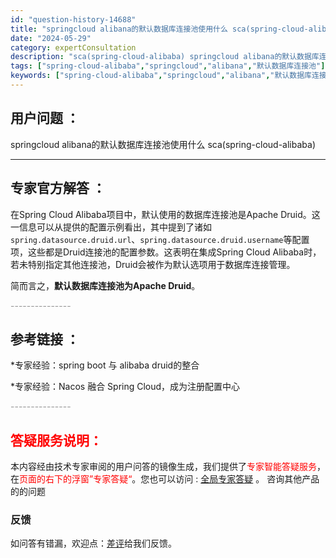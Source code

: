 ```yaml
---
id: "question-history-14688"
title: "springcloud alibana的默认数据库连接池使用什么 sca(spring-cloud-alibaba)"
date: "2024-05-29"
category: expertConsultation
description: "sca(spring-cloud-alibaba) springcloud alibana的默认数据库连接池使用什么"
tags: ["spring-cloud-alibaba","springcloud","alibana","默认数据库连接池"]
keywords: ["spring-cloud-alibaba","springcloud","alibana","默认数据库连接池"]
---
```


## 用户问题 ： 
 springcloud alibana的默认数据库连接池使用什么 sca(spring-cloud-alibaba) 

---------------
## 专家官方解答 ：

在Spring Cloud Alibaba项目中，默认使用的数据库连接池是Apache Druid。这一信息可以从提供的配置示例看出，其中提到了诸如`spring.datasource.druid.url`、`spring.datasource.druid.username`等配置项，这些都是Druid连接池的配置参数。这表明在集成Spring Cloud Alibaba时，若未特别指定其他连接池，Druid会被作为默认选项用于数据库连接管理。

简而言之，**默认数据库连接池为Apache Druid**。


<font color="#949494">---------------</font> 


## 参考链接 ：

*专家经验：spring boot 与 alibaba druid的整合 
 
 *专家经验：Nacos 融合 Spring Cloud，成为注册配置中心 


 <font color="#949494">---------------</font> 
 


## <font color="#FF0000">答疑服务说明：</font> 

本内容经由技术专家审阅的用户问答的镜像生成，我们提供了<font color="#FF0000">专家智能答疑服务</font>，在<font color="#FF0000">页面的右下的浮窗”专家答疑“</font>。您也可以访问 : [全局专家答疑](https://opensource.alibaba.com/chatBot) 。 咨询其他产品的的问题

### 反馈
如问答有错漏，欢迎点：[差评](https://ai.nacos.io/user/feedbackByEnhancerGradePOJOID?enhancerGradePOJOId=14738)给我们反馈。
